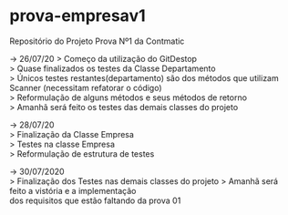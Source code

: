# prova-empresav1
 Repositório do Projeto Prova Nº1 da Contmatic 
 
 -> 26/07/20
	> Começo da utilização do GitDestop<br>
	> Quase finalizados os testes da Classe Departamento<br>
		> Únicos testes restantes(departamento) são dos métodos que utilizam Scanner (necessitam refatorar o código)<br>
	> Reformulação de alguns métodos e seus métodos de retorno<br>
	> Amanhã será feito os testes das demais classes do projeto<br>
	
-> 28/07/20<br>
	> Finalização da Classe Empresa<br>
	> Testes na classe Empresa<br>
	> Reformulação de estrutura de testes<br>
	
-> 30/07/2020<br>
	> Finalização dos Testes nas demais classes do projeto
	> Amanhã será feito a vistória e a implementação <br>
	dos requisitos que estão faltando da prova 01 
